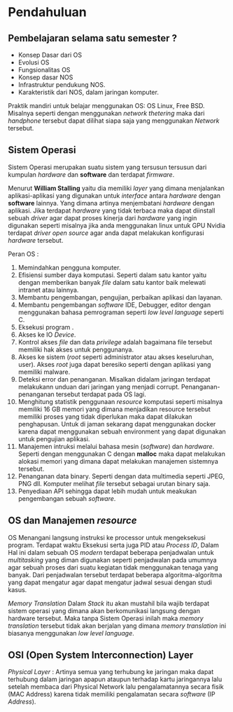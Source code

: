 # Pendahuluan

## Pembelajaran selama satu semester ?

- Konsep Dasar dari OS
- Evolusi OS 
- Fungsionalitas OS
- Konsep dasar NOS
- Infrastruktur pendukung NOS.
- Karakteristik dari NOS, dalam jaringan komputer.

Praktik mandiri untuk belajar menggunakan OS: OS Linux, Free BSD.
Misalnya seperti dengan menggunakan _network thetering_ maka dari _handphone_ tersebut dapat dilihat siapa saja yang menggunakan _Network_ tersebut. 

## Sistem Operasi

Sistem Operasi merupakan suatu sistem yang tersusun tersusun dari kumpulan _hardware_ dan __software__ dan terdapat _firmware_. 

Menurut __William Stalling__ yaitu dia memiliki _layer_ yang dimana menjalankan aplikasi-aplikasi yang digunakan untuk _interface_ antara _hardware_ dengan __software__ lainnya. Yang dimana artinya menjembatani _hardware_ dengan aplikasi. Jika terdapat _hardware_ yang tidak terbaca maka dapat diinstall sebuah _driver_ agar dapat proses kinerja dari _hardware_ yang ingin digunakan seperti misalnya jika anda menggunakan linux untuk GPU Nvidia terdapat _driver open source_ agar anda dapat melakukan konfigurasi _hardware_ tersebut.   

Peran OS : 

1. Memindahkan pengguna komputer.
2. Efisiensi sumber daya komputasi. Seperti dalam satu kantor yaitu dengan memberikan banyak _file_ dalam  satu kantor baik melewati intranet atau lainnya. 
3. Membantu pengembangan, pengujian, perbaikan aplikasi dan layanan.
4. Membantu pengembangan _software_ IDE, Debugger, editor dengan menggunakan bahasa pemrograman seperti _low level language_ seperti C.
5. Eksekusi program .
6. Akses ke IO _Device_.
7. Kontrol akses _file_ dan data _privilege_ adalah bagaimana file tersebut memiliki hak akses untuk penggunanya. 
8. Akses ke sistem (_root_ seperti administrator atau akses keseluruhan, user). Akses _root_ juga dapat beresiko seperti dengan aplikasi yang memiliki malware.
9. Deteksi error dan penanganan. Misalkan didalam jaringan terdapat melakukann unduan dari jaringan yang menjadi corrupt. Penanganan-penanganan tersebut terdapat pada OS lagi.
10. Menghitung statistik penggunaan _resource_ komputasi seperti misalnya memiliki 16 GB memori yang dimana menjadikan resource tersebut memiliki proses yang tidak diperlukan maka dapat dilakukan penghapusan. Untuk di jaman sekarang dapat menggunakan docker karena dapat menggunakan sebuah environment yang dapat digunakan untuk pengujian aplikasi.
11. Manajemen intruksi melalui bahasa mesin (_software_) dan _hardware_. Seperti dengan menggunakan C dengan __malloc__ maka dapat melakukan alokasi memori yang dimana dapat melakukan manajemen sistemnya tersebut.
12. Penanganan data binary. Seperti dengan data multimedia seperti JPEG, PNG dll. Komputer melihat _file_ tersebut sebagai urutan binary saja.
13. Penyediaan API sehingga dapat lebih mudah untuk meakukan pengembangan sebuah _software_.

## OS dan Manajemen _resource_

OS Menangani langsung instruksi ke processor untuk mengeksekusi program. Terdapat waktu Eksekusi serta juga PID atau _Process ID_, Dalam Hal ini dalam sebuah OS _modern_ terdapat beberapa penjadwalan untuk _multitasking_ yang diman digunakan seperti penjadwalan pada umumnya agar sebuah proses dari suatu kegiatan tidak menggunakan tenaga yang banyak. Dari penjadwalan tersebut terdapat beberapa algoritma-algoritma yang dapat mengatur agar dapat mengatur jadwal sesuai dengan studi kasus.

_Memory Translation_ Dalam _Stack_ itu akan mustahil bila wajib terdapat sistem operasi yang dimana akan berkomunikasi langsung dengan hardware tersebut. Maka tanpa Sistem Operasi inilah maka _memory translation_ tersebut tidak akan berjalan yang dimana _memory translation_ ini biasanya menggunakan _low level language_.

## OSI (Open System Interconnection) Layer 

_Physical Layer_ : Artinya semua yang terhubung ke jaringan maka dapat terhubung dalam jaringan apapun ataupun terhadap kartu jaringannya lalu setelah membaca dari Physical Network lalu pengalamatannya secara fisik (MAC Address) karena tidak memiliki pengalamatan secara _software_ (IP _Address_).
